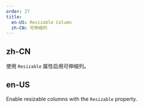 ```yaml
---
order: 27
title:
  en-US: Resizable Column
  zh-CN: 可伸缩列
---
```


## zh-CN

使用 `Resizable` 属性启用可伸缩列。

## en-US

Enable resizable columns with the `Resizable` property.